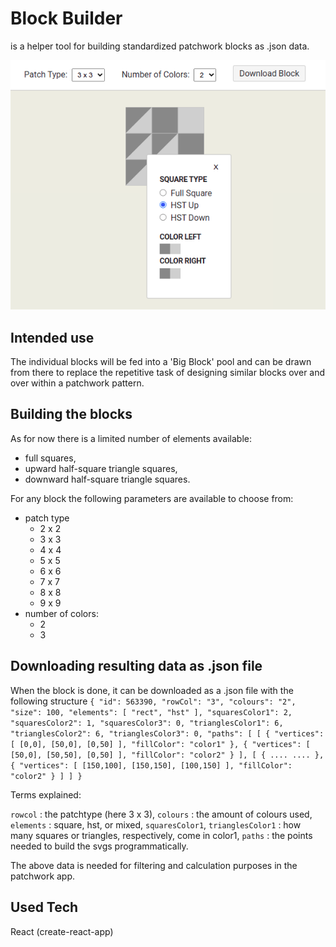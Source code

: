# Block Builder

is a helper tool for building standardized patchwork blocks as .json data.

![Block Builder ScreenShot](public/block-builder_screenshot.png)

## Intended use

The individual blocks will be fed into a 'Big Block' pool and can be drawn from there to replace the repetitive task of designing similar blocks over and over within a patchwork pattern.

## Building the blocks

As for now there is a limited number of elements available:

- full squares,
- upward half-square triangle squares,
- downward half-square triangle squares.

For any block the following parameters are available to choose from:

- patch type
  - 2 x 2
  - 3 x 3
  - 4 x 4
  - 5 x 5
  - 6 x 6
  - 7 x 7
  - 8 x 8
  - 9 x 9
- number of colors:
  - 2
  - 3

## Downloading resulting data as .json file

When the block is done, it can be downloaded as a .json file with the following structure
`{ "id": 563390, "rowCol": "3", "colours": "2", "size": 100, "elements": [ "rect", "hst" ], "squaresColor1": 2, "squaresColor2": 1, "squaresColor3": 0, "trianglesColor1": 6, "trianglesColor2": 6, "trianglesColor3": 0, "paths": [ [ { "vertices": [ [0,0], [50,0], [0,50] ], "fillColor": "color1" }, { "vertices": [ [50,0], [50,50], [0,50] ], "fillColor": "color2" } ], [ { .... .... }, { "vertices": [ [150,100], [150,150], [100,150] ], "fillColor": "color2" } ] ] }`

Terms explained:

`rowcol` : the patchtype (here 3 x 3),
`colours` : the amount of colours used,
`elements` : square, hst, or mixed,
`squaresColor1`,
`trianglesColor1` : how many squares or triangles, respectively, come in color1,
`paths` : the points needed to build the svgs programmatically.

The above data is needed for filtering and calculation purposes in the patchwork app.

## Used Tech

React (create-react-app)
